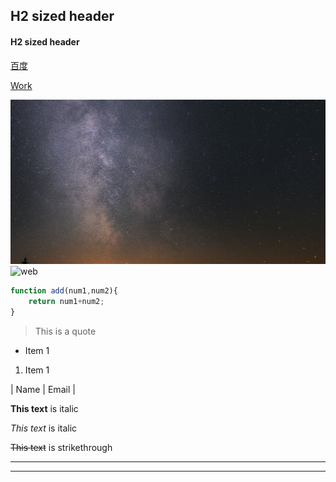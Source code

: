 <!--Headings-->
## H2 sized header
#### H2 sized header

<!--Links-->
[百度](https://www.baidu.com/s?ie=UTF-8&wd=%E7%99%BE%E5%BA%A6)

<!--Links-->
[Work](Work.md)
<!--Images-->
![directory](windows.png)
![web](https://img1.baidu.com/it/u=2047038564,2669582901&fm=253&fmt=auto&app=120&f=JPEG?w=1280&h=800)

<!--Github Markdown-->
```javascript
function add(num1,num2){
    return num1+num2;
}
```

<!--Blockquote-->
>This is a quote

<!--UL-->
* Item 1

<!--OL-->
1. Item 1

<!--Tables-->
| Name | Email |

<!--Strong-->
**This text** is italic

<!--ITalics-->
*This text* is italic

<!--Strikethrough-->
~~This text~~ is strikethrough

<!--Horizontal Rule -->

---
___